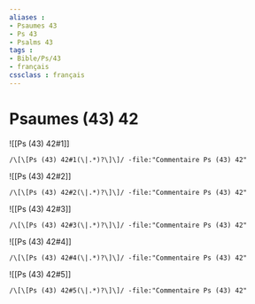 ```yaml
---
aliases : 
- Psaumes 43
- Ps 43
- Psalms 43
tags : 
- Bible/Ps/43
- français
cssclass : français
---
```


# Psaumes (43) 42

![[Ps (43) 42#1]]

```query
/\[\[Ps (43) 42#1(\|.*)?\]\]/ -file:"Commentaire Ps (43) 42"
```

![[Ps (43) 42#2]]

```query
/\[\[Ps (43) 42#2(\|.*)?\]\]/ -file:"Commentaire Ps (43) 42"
```

![[Ps (43) 42#3]]

```query
/\[\[Ps (43) 42#3(\|.*)?\]\]/ -file:"Commentaire Ps (43) 42"
```

![[Ps (43) 42#4]]

```query
/\[\[Ps (43) 42#4(\|.*)?\]\]/ -file:"Commentaire Ps (43) 42"
```

![[Ps (43) 42#5]]

```query
/\[\[Ps (43) 42#5(\|.*)?\]\]/ -file:"Commentaire Ps (43) 42"
```

